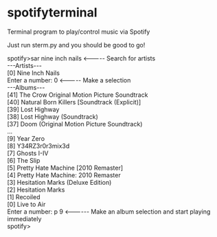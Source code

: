 # spotifyterminal
Terminal program to play/control music via Spotify <br>

Just run sterm.py and you should be good to go!<br>

spotify>sar nine inch nails                        <----- Search for artists<br>
---Artists---<br>
[0] Nine Inch Nails<br>
Enter a number: 0                                   <----- Make a selection<br>
---Albums---<br>
[41] The Crow Original Motion Picture Soundtrack<br>
[40] Natural Born Killers [Soundtrack (Explicit)]<br>
[39] Lost Highway<br>
[38] Lost Highway (Soundtrack)<br>
[37] Doom (Original Motion Picture Soundtrack)<br>
...<br>
[9] Year Zero<br>
[8] Y34RZ3r0r3mix3d<br>
[7] Ghosts I-IV<br>
[6] The Slip<br>
[5] Pretty Hate Machine [2010 Remaster]<br>
[4] Pretty Hate Machine: 2010 Remaster<br>
[3] Hesitation Marks (Deluxe Edition)<br>
[2] Hesitation Marks<br>
[1] Recoiled<br>
[0] Live to Air<br>
Enter a number: p 9                                  <------ Make an album selection and start playing immediately<br>
spotify><br>
